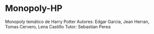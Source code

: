 # Monopoly-HP
Monopoly temático de Harry Potter
Autores: Edgar Garcia, Jean Herran, Tomas Cervero, Lena Castillo
Tutor: Sebastian Perea

